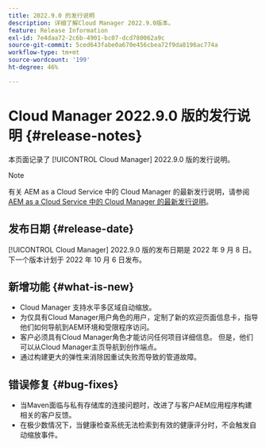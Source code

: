 ```yaml
---
title: 2022.9.0 的发行说明
description: 详细了解Cloud Manager 2022.9.0版本。
feature: Release Information
exl-id: 7e4daa72-2c6b-4901-bc07-dcd780062a9c
source-git-commit: 5ced643fabe0a670e456cbea72f9da8196ac774a
workflow-type: tm+mt
source-wordcount: '199'
ht-degree: 46%

---
```


# Cloud Manager 2022.9.0 版的发行说明 {#release-notes}

本页面记录了 [!UICONTROL Cloud Manager] 2022.9.0 版的发行说明。

>[!NOTE]
>
>有关 AEM as a Cloud Service 中的 Cloud Manager 的最新发行说明，请参阅 [AEM as a Cloud Service 中的 Cloud Manager 的最新发行说明](https://experienceleague.adobe.com/zh-hans/docs/experience-manager-cloud-service/content/release-notes/cloud-manager/current)。

## 发布日期 {#release-date}

[!UICONTROL Cloud Manager] 2022.9.0 版的发布日期是 2022 年 9 月 8 日。下一个版本计划于 2022 年 10 月 6 日发布。

## 新增功能 {#what-is-new}

* Cloud Manager 支持水平多区域自动缩放。
* 为仅具有Cloud Manager用户角色的用户，定制了新的欢迎页面信息卡，指导他们如何导航到AEM环境和受限程序访问。
* 客户必须具有Cloud Manager角色才能访问任何项目详细信息。 但是，他们可以从Cloud Manager主页导航到创作端点。
* 通过构建更大的弹性来消除因重试失败而导致的管道故障。

## 错误修复 {#bug-fixes}

* 当Maven面临与私有存储库的连接问题时，改进了与客户AEM应用程序构建相关的客户反馈。
* 在极少数情况下，当健康检查系统无法检索到有效的健康评分时，不会触发自动缩放事件。
